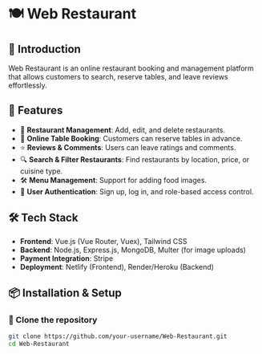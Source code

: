 # 🍽️ Web Restaurant  

## 🚀 Introduction  
Web Restaurant is an online restaurant booking and management platform that allows customers to search, reserve tables, and leave reviews effortlessly.  

## 🎯 Features  
- 🏪 **Restaurant Management**: Add, edit, and delete restaurants.  
- 📅 **Online Table Booking**: Customers can reserve tables in advance.  
- ⭐ **Reviews & Comments**: Users can leave ratings and comments.  
- 🔍 **Search & Filter Restaurants**: Find restaurants by location, price, or cuisine type.  
- 🛠️ **Menu Management**: Support for adding food images.  
- 🔐 **User Authentication**: Sign up, log in, and role-based access control.  

## 🛠️ Tech Stack  
- **Frontend**: Vue.js (Vue Router, Vuex), Tailwind CSS  
- **Backend**: Node.js, Express.js, MongoDB, Multer (for image uploads)  
- **Payment Integration**: Stripe  
- **Deployment**: Netlify (Frontend), Render/Heroku (Backend)  

## 📦 Installation & Setup  

### 🔹 Clone the repository  
```bash
git clone https://github.com/your-username/Web-Restaurant.git
cd Web-Restaurant
